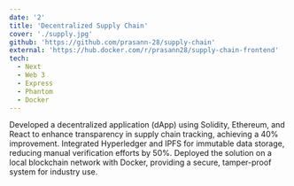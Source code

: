 ```yaml
---
date: '2'
title: 'Decentralized Supply Chain'
cover: './supply.jpg'
github: 'https://github.com/prasann-28/supply-chain'
external: 'https://hub.docker.com/r/prasann28/supply-chain-frontend'
tech:
  - Next
  - Web 3
  - Express
  - Phantom
  - Docker
---
```


Developed a decentralized application (dApp) using Solidity, Ethereum, and React to enhance transparency in supply chain tracking, achieving a 40% improvement. Integrated Hyperledger and IPFS for immutable data storage, reducing manual verification efforts by 50%. Deployed the solution on a local blockchain network with Docker, providing a secure, tamper-proof system for industry use.